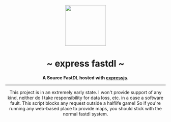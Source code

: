 <p align="center">
    <img src="https://game.xace.ch/express-fastdl.png" height="128" border-radius="10px" />
    <h1 align="center">~ express fastdl ~</h1>
    <strong>
         <p align="center">
              A Source FastDL hosted with <a href="https://expressjs.com/">expressjs</a>.
         </p>
    </strong>
</p>

---

<p align="center">This project is in an extremely early state. I won't provide support of any kind, neither do I take responsibility for data loss, etc. in a case a software fault. This script blocks any request outside a halflife game! So if you're running any web-based place to provide maps, you should stick with the normal fastdl system.</p>